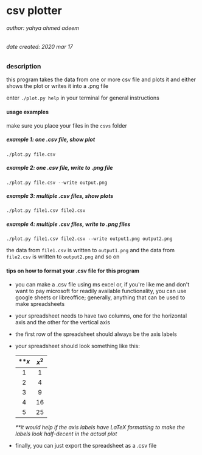 # csv plotter

###### author: yahya ahmed adeem
###### date created: 2020 mar 17

### description

this program takes the data from one or more csv file and plots it
and either shows the plot or writes it into a .png file

enter `./plot.py help` in your terminal for general instructions

#### usage examples
make sure you place your files in the `csvs` folder
  
##### example 1: one .csv file, show plot
```
./plot.py file.csv
```
##### example 2: one .csv file, write to .png file
```
./plot.py file.csv --write output.png
```
##### example 3: multiple .csv files, show plots
```
./plot.py file1.csv file2.csv
```
##### example 4: multiple .csv files, write to .png files
```
./plot.py file1.csv file2.csv --write output1.png output2.png
```
the data from `file1.csv` is written to `output1.png` and the data
from `file2.csv` is written to `output2.png` and so on

#### tips on how to format your .csv file for this program

- you can make a .csv file using ms excel or, if you're like
me and don't want to pay microsoft for readily available
functionality, you can use google sheets or libreoffice;
generally, anything that can be used to make spreadsheets
- your spreadsheet needs to have two columns, one for the
horizontal axis and the other for the vertical axis
- the first row of the spreadsheet should always be the
axis labels
- your spreadsheet should look something like this:

    | **$x$ | $x^2$ |
    |:---:|:---:|
    | 1 | 1 |
    | 2 | 4 |
    | 3 | 9 |
    | 4 | 16|
    | 5 | 25|
    
    _**it would help if the axis labels have LaTeX formatting
to make the labels look half-decent in the actual plot_
- finally, you can just export the spreadsheet as a .csv file

